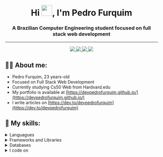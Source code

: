 <h1 align="center">Hi <img src="https://media.giphy.com/media/hvRJCLFzcasrR4ia7z/giphy.gif" width="35">, I'm Pedro Furquim</h1>
<h3 align="center">A Brazilian Computer Engineering student focused on full stack web development</h3>
<hr>
<p align="center">
    <a href="https://twitter.com/devpedrofurquim">
    <img src="https://img.shields.io/badge/Twitter-307cc5?style=for-the-badge&logo=twitter&logoColor=white"/>
    </a>
    <a href="https://www.linkedin.com/in/pedro-furquim-dev/">
    <img src="https://img.shields.io/badge/LinkedIn-307cc5?style=for-the-badge&logo=linkedin&logoColor=white"/>
    </a>
     <a href="mailto:pedrofurquim.dev@gmail.com">
    <img src="https://img.shields.io/badge/Gmail-307cc5?style=for-the-badge&logo=gmail&logoColor=white"/>
    </a>
    <img src="https://komarev.com/ghpvc/?username=devpedrofurquim&label=Profile%20views&color=0e75b6&style=flat"/>
</p>

## **👨‍💻 About me:**
* Pedro Furquim, 23 years-old
* Focused on Full Stack Web Development
* Currently studying Cs50 Web from Hardvard.edu
* My portfolio is available at [https://devpedrofurquim.github.io/](https://devpedrofurquim.github.io/)
* I write articles on [https://dev.to/devpedrofurquim](https://dev.to/devpedrofurquim)

## **🌱 My skills:**
<details>
  <summary>Languagues</summary>
<img src="https://img.shields.io/badge/HTML5-E34F26?style=for-the-badge&logo=html5&logoColor=white" alt="Html" />
<img src="https://img.shields.io/badge/CSS3-1572B6?style=for-the-badge&logo=css3&logoColor=white" alt="Css" />
<img src="https://img.shields.io/badge/JavaScript-F7DF1E?style=for-the-badge&logo=javascript&logoColor=323330" alt="Javascript" />
<img src="https://img.shields.io/badge/Python-007ACC?style=for-the-badge&logo=python&logoColor=white" alt="Python" />
<img src="https://img.shields.io/badge/C-555555?style=for-the-badge&logo=c&logoColor=white" alt="C" />
</details>

<details>
  <summary>Frameworks and Libraries</summary>
<img src="https://img.shields.io/badge/Flask-000000?style=for-the-badge&logo=flask&logoColor=white" alt="Flask" />
<img src="https://img.shields.io/badge/Django-092E20?style=for-the-badge&logo=django&logoColor=white" alt="Django" />
<img src="https://img.shields.io/badge/Bootstrap-563D7C?style=for-the-badge&logo=bootstrap&logoColor=white" alt="Bootstrap" />
</details>

<details>
  <summary>Databases</summary>
  <img src="https://img.shields.io/badge/PostgreSQL-336791?style=for-the-badge&logo=postgresql&logoColor=white" alt="PostgreSQL" />
  <img src="https://img.shields.io/badge/MySQL-4479A1?style=for-the-badge&logo=mysql&logoColor=white" alt="MySQL" />
</details>

<details>
  <summary>I code on</summary>
<img src="https://img.shields.io/badge/Visual%20Studio%20Code-007ACC?style=for-the-badge&logo=visual%20studio%20code&logoColor=white" alt="VS Code" />
<img src="https://img.shields.io/badge/Vim-019733?style=for-the-badge&logo=vim&logoColor=white" alt="Vim" />
</details>
